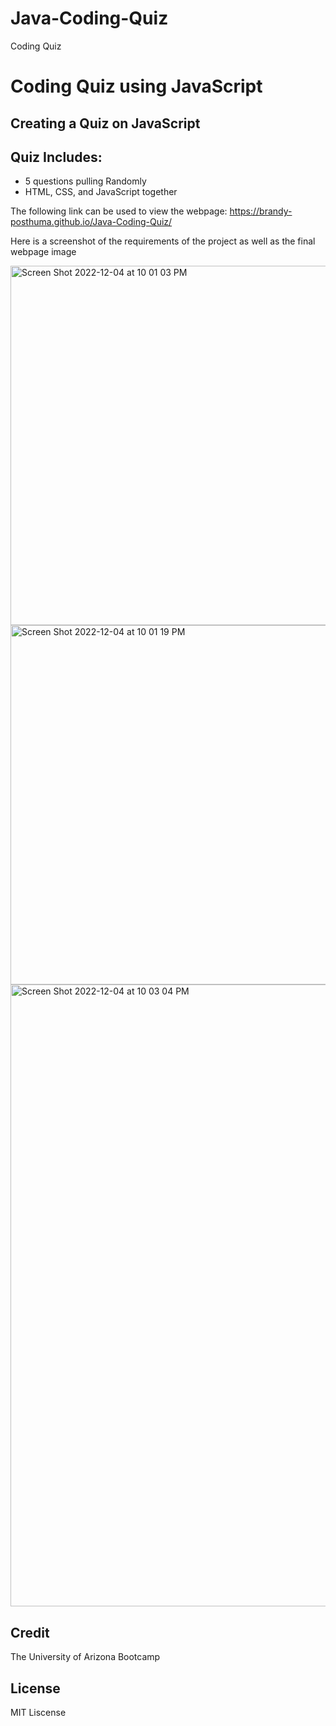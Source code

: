 # Java-Coding-Quiz
Coding Quiz

# Coding Quiz using JavaScript

## Creating a Quiz on JavaScript

## Quiz Includes:

- 5 questions pulling Randomly
- HTML, CSS, and JavaScript together


The following link can be used to view the webpage:
https://brandy-posthuma.github.io/Java-Coding-Quiz/

Here is a screenshot of the requirements of the project as well as the final webpage image

<img width="575" alt="Screen Shot 2022-12-04 at 10 01 03 PM" src="https://user-images.githubusercontent.com/106634926/205553297-049057fe-8680-420b-bcb8-bded9012d5c6.png">
<img width="575" alt="Screen Shot 2022-12-04 at 10 01 19 PM" src="https://user-images.githubusercontent.com/106634926/205553308-b038b8b1-ba8b-4973-a194-902ffe0b12d1.png">
<img width="995" alt="Screen Shot 2022-12-04 at 10 03 04 PM" src="https://user-images.githubusercontent.com/106634926/205553424-12509cb0-0756-4a5e-a876-fa9efdc84ba3.png">


## Credit

The University of Arizona Bootcamp

## License

MIT Liscense 
